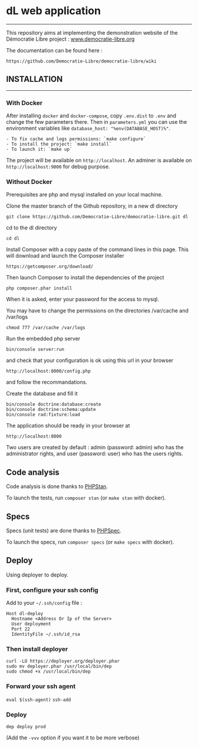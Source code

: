 # dL web application

---

This repository aims at implementing the demonstration website of the Démocratie Libre project : www.democratie-libre.org

The documentation can be found here :

    https://github.com/Democratie-Libre/democratie-libre/wiki

## INSTALLATION

---

### With Docker

After installing `docker` and `docker-compose`, copy `.env.dist` to `.env` and change the few parameters there. Then in `parameters.yml` you can use the environment variables like `database_host: "%env(DATABASE_HOST)%"`.

    - To fix cache and logs permissions: `make configure`
    - To install the project: `make install`
    - To launch it: `make up`

The project will be available on `http://localhost`.
An adminer is available on `http://localhost:9000` for debug purpose.

### Without Docker

Prerequisites are php and mysql installed on your local machine.

Clone the master branch of the Github repository, in a new dl directory

    git clone https://github.com/Democratie-Libre/democratie-libre.git dl

cd to the dl directory

    cd dl

Install Composer with a copy paste of the command lines in this page. This will download and launch the Composer installer

    https://getcomposer.org/download/

Then launch Composer to install the dependencies of the project

    php composer.phar install

When it is asked, enter your password for the access to mysql.

You may have to change the permissions on the directories /var/cache and /var/logs

    chmod 777 /var/cache /var/logs

Run the embedded php server

    bin/console server:run

and check that your configuration is ok using this url in your browser

    http://localhost:8000/config.php

and follow the recommandations.

Create the database and fill it

    bin/console doctrine:database:create
    bin/console doctrine:schema:update
    bin/console rad:fixture:load

The application should be ready in your browser at

    http://localhost:8000

Two users are created by default : admin (password: admin) who has the administrator rights, and user (password: user) who has the users rights.

## Code analysis

Code analysis is done thanks to [PHPStan](https://github.com/phpstan/phpstan).

To launch the tests, run `composer stan` (or `make stan` with docker).

## Specs

Specs (unit tests) are done thanks to [PHPSpec](https://github.com/phpspec/phpspec).

To launch the specs, run `composer specs` (or `make specs` with docker).

## Deploy

Using deployer to deploy.

### First, configure your ssh config

Add to your `~/.ssh/config` file :

```
Host dl-deploy
  Hostname <Address Or Ip of the Server>
  User deployment
  Port 22
  IdentityFile ~/.ssh/id_rsa
```

### Then install deployer

```
curl -LO https://deployer.org/deployer.phar
sudo mv deployer.phar /usr/local/bin/dep
sudo chmod +x /usr/local/bin/dep
```

### Forward your ssh agent

`eval $(ssh-agent)`
`ssh-add`

### Deploy

`dep deploy prod`

(Add the `-vvv` option if you want it to be more verbose)

